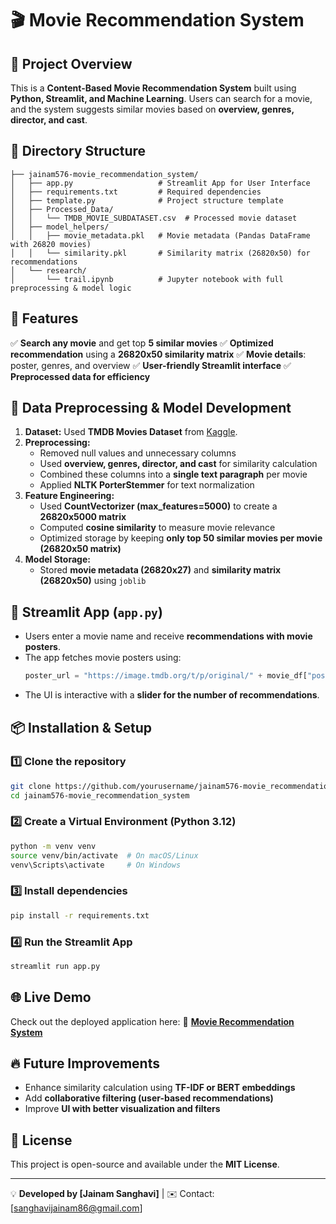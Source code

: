 # 🎬 Movie Recommendation System

## 📌 Project Overview
This is a **Content-Based Movie Recommendation System** built using **Python, Streamlit, and Machine Learning**. Users can search for a movie, and the system suggests similar movies based on **overview, genres, director, and cast**. 

## 📂 Directory Structure
```
├── jainam576-movie_recommendation_system/
│   ├── app.py                   # Streamlit App for User Interface
│   ├── requirements.txt         # Required dependencies
│   ├── template.py              # Project structure template
│   ├── Processed_Data/
│   │   └── TMDB_MOVIE_SUBDATASET.csv  # Processed movie dataset
│   ├── model_helpers/
│   │   ├── movie_metadata.pkl   # Movie metadata (Pandas DataFrame with 26820 movies)
│   │   └── similarity.pkl       # Similarity matrix (26820x50) for recommendations
│   └── research/
│       └── trail.ipynb          # Jupyter notebook with full preprocessing & model logic
```

## 🚀 Features
✅ **Search any movie** and get top **5 similar movies**
✅ **Optimized recommendation** using a **26820x50 similarity matrix**
✅ **Movie details**: poster, genres, and overview
✅ **User-friendly Streamlit interface**
✅ **Preprocessed data for efficiency**

## 🔧 Data Preprocessing & Model Development
1. **Dataset:** Used **TMDB Movies Dataset** from [Kaggle](https://www.kaggle.com/datasets/alanvourch/tmdb-movies-daily-updates/data).
2. **Preprocessing:**
   - Removed null values and unnecessary columns
   - Used **overview, genres, director, and cast** for similarity calculation
   - Combined these columns into a **single text paragraph** per movie
   - Applied **NLTK PorterStemmer** for text normalization
3. **Feature Engineering:**
   - Used **CountVectorizer (max_features=5000)** to create a **26820x5000 matrix**
   - Computed **cosine similarity** to measure movie relevance
   - Optimized storage by keeping **only top 50 similar movies per movie (26820x50 matrix)**
4. **Model Storage:**
   - Stored **movie metadata (26820x27)** and **similarity matrix (26820x50)** using `joblib`

## 🎨 Streamlit App (`app.py`)
- Users enter a movie name and receive **recommendations with movie posters**.
- The app fetches movie posters using:
  ```python
  poster_url = "https://image.tmdb.org/t/p/original/" + movie_df["poster_path"]
  ```
- The UI is interactive with a **slider for the number of recommendations**.

## 📦 Installation & Setup
### 1️⃣ Clone the repository
```sh
git clone https://github.com/yourusername/jainam576-movie_recommendation_system.git
cd jainam576-movie_recommendation_system
```
### 2️⃣ Create a Virtual Environment (Python 3.12)
```sh
python -m venv venv
source venv/bin/activate  # On macOS/Linux
venv\Scripts\activate     # On Windows
```
### 3️⃣ Install dependencies
```sh
pip install -r requirements.txt
```
### 4️⃣ Run the Streamlit App
```sh
streamlit run app.py
```

## 🌐 Live Demo
Check out the deployed application here:
🔗 **[Movie Recommendation System](https://jainam576-movie-recommendation-system-app-1dlf6n.streamlit.app/)**

## 🔥 Future Improvements
- Enhance similarity calculation using **TF-IDF or BERT embeddings**
- Add **collaborative filtering (user-based recommendations)**
- Improve **UI with better visualization and filters**

## 📜 License
This project is open-source and available under the **MIT License**.

---
💡 **Developed by [Jainam Sanghavi]** | ✉️ Contact: [sanghavijainam86@gmail.com]
